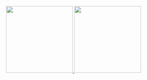 <div align="center">
  <a href="https://github.com/AmiltonSilvaDev">
  <img height="180em" src="https://github-readme-stats.vercel.app/api?username=Amilton&show_icons=true&theme=dark&include_all_commits=true&count_private=true"/>
  <img height="180em" src="https://github-readme-stats.vercel.app/api/top-langs/?username=rafaballerini&layout=compact&langs_count=7&theme=dark"/>
</div>

